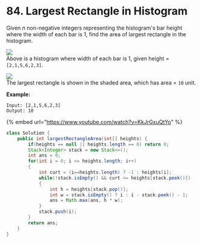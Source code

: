 # 84. Largest Rectangle in Histogram



Given _n_ non-negative integers representing the histogram's bar height where the width of each bar is 1, find the area of largest rectangle in the histogram.

![](https://leetcode.com/static/images/problemset/histogram.png)  
Above is a histogram where width of each bar is 1, given height = `[2,1,5,6,2,3]`.

![](https://leetcode.com/static/images/problemset/histogram_area.png)  
The largest rectangle is shown in the shaded area, which has area = `10` unit.

**Example:**

```text
Input: [2,1,5,6,2,3]
Output: 10
```

{% embed url="https://www.youtube.com/watch?v=KkJrGxuQtYo" %}

```java
class Solution {
    public int largestRectangleArea(int[] heights) {
        if(heights == null || heights.length == 0) return 0;
        Stack<Integer> stack = new Stack<>();
        int ans = 0;
        for(int i = 0; i <= heights.length; i++)
        {
            int curt = (i==heights.length) ? -1 : heights[i];
            while(!stack.isEmpty() && curt <= heights[stack.peek()])
            {
                int h = heights[stack.pop()];
                int w = stack.isEmpty() ? i : i - stack.peek() - 1;
                ans = Math.max(ans, h * w);
            }
            stack.push(i);
        }
        return ans;
    }
}
```

